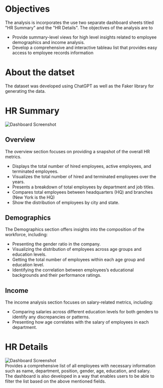# Objectives <br>
The analysis is incorporates the use two separate dashboard sheets titled "HR Summary" and the "HR Details". 
The objectives of the analysis are to 
- Provide summary-level views for high level insights related to employee demographics and income analysis.
- Develop a comprehensive and interactive tableau list that provides easy access to employee records information

# About the datset <br>
The dataset was developed using ChatGPT as well as the Faker library for generating the data.

# HR Summary <br>
![Dashboard Screenshot](https://github.com/bayyangjie/Tableau-Projects/blob/main/HR%20Dashboard/HR%20Summary.png) <br>
## Overview
The overview section focuses on providing a snapshot of the overall HR metrics.
- Displays the total number of hired employees, active employees, and terminated employees.
- Visualizes the total number of hired and terminated employees over the years.
- Presents a breakdown of total employees by department and job titles.
- Compares total employees between headquarters (HQ) and branches (New York is the HQ)
- Show the distribution of employees by city and state.

## Demographics
The Demographics section offers insights into the composition of the workforce, including:
- Presenting the gender ratio in the company.
- Visualizing the distribution of employees across age groups and education levels.
- Getting the total number of employees within each age group and education level.
- Identifying the correlation between employees’s educational backgrounds and their performance ratings.

## Income
The income analysis section focuses on salary-related metrics, including:
- Comparing salaries across different education levels for both genders to identify any discrepancies or patterns.
- Presenting how age correlates with the salary of employees in each department.

# HR Details <br>
![Dashboard Screenshot](https://github.com/bayyangjie/Tableau-Projects/blob/main/HR%20Dashboard/HR%20Details.png) <br>
Provides a comprehensive list of all employees with necessary information such as name, department, position, gender, age, education, and salary. The dashboard is also developed in a way that enables users to be able to filter the list based on the above mentioned fields.




